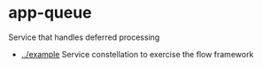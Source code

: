 
<!-- title start -->

# app-queue

Service that handles deferred processing



 * [../example](..) Service constellation to exercise the flow framework

<!-- title end -->